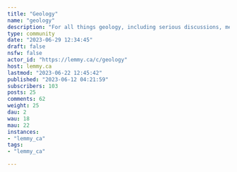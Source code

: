 ```yaml
---
title: "Geology" 
name: "geology"
description: "For all things geology, including serious discussions, memes, field photos, rockhound questions, and more. See also: [Mining](/c/mining@lemmy.ca), [Geophysics](/c/geophysics@lemmy.ca),  [Geology Careers](/c/geologycareers@lemmy.ca), and [!earthscience@mander.xyz](/c/earthscience@mander.xyz)General rules: must be geoscience related; must adhere to lemmy.ca moderation rules; no pseudoscience."
type: community
date: "2023-06-29 12:34:45"
draft: false
nsfw: false
actor_id: "https://lemmy.ca/c/geology"
host: lemmy.ca
lastmod: "2023-06-22 12:45:42"
published: "2023-06-12 04:21:59"
subscribers: 103
posts: 25
comments: 62
weight: 25
dau: 2
wau: 18
mau: 22
instances:
- "lemmy_ca"
tags: 
- "lemmy_ca"

---
```

